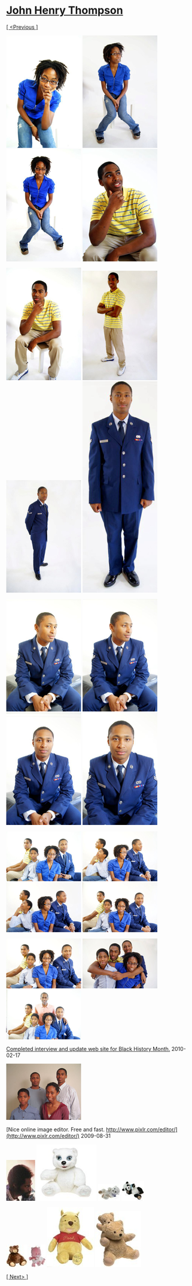 # [John Henry Thompson](../README.md)

[[ <Previous ]](2010-12-18-1.md)

[![](../media/2010-12-18/Fam-2010-JHT0150-thumb.jpg)](../posts/2010-12-18-25.md) [![](../media/2010-12-18/Fam-2010-JHT0149-thumb.jpg)](../posts/2010-12-18-26.md) [![](../media/2010-12-18/Fam-2010-JHT0147-thumb.jpg)](../posts/2010-12-18-27.md) [![](../media/2010-12-18/Fam-2010-JHT0145-thumb.jpg)](../posts/2010-12-18-28.md)

[![](../media/2010-12-18/Fam-2010-JHT0143-thumb.jpg)](../posts/2010-12-18-29.md) [![](../media/2010-12-18/Fam-2010-DSC06164-thumb.jpg)](../posts/2010-12-18-30.md) [![](../media/2010-12-18/Fam-2010-DSC06160-thumb.jpg)](../posts/2010-12-18-31.md) [![](../media/2010-12-18/Fam-2010-DSC06155-thumb.jpg)](../posts/2010-12-18-32.md)

[![](../media/2010-12-18/Fam-2010-DSC06154-thumb.jpg)](../posts/2010-12-18-33.md) [![](../media/2010-12-18/Fam-2010-DSC06153-thumb.jpg)](../posts/2010-12-18-34.md) [![](../media/2010-12-18/Fam-2010-DSC06152-thumb.jpg)](../posts/2010-12-18-35.md) [![](../media/2010-12-18/Fam-2010-DSC06151-thumb.jpg)](../posts/2010-12-18-36.md)

[![](../media/2010-12-18/Fam-2010-DSC06145-thumb.jpg)](../posts/2010-12-18-37.md) [![](../media/2010-12-18/Fam-2010-DSC06141-thumb.jpg)](../posts/2010-12-18-38.md) [![](../media/2010-12-18/Fam-2010-DSC06140-thumb.jpg)](../posts/2010-12-18-39.md) [![](../media/2010-12-18/Fam-2010-DSC06139-thumb.jpg)](../posts/2010-12-18-40.md)

[![](../media/2010-12-18/Fam-2010-DSC06137-thumb.jpg)](../posts/2010-12-18-41.md) [![](../media/2010-12-18/Fam-2010-DSC06119-thumb.jpg)](../posts/2010-12-18-42.md) [![](../media/2010-12-18/Fam-2010-The-Thompson-Family-2010-thumb.jpg)](../posts/2010-12-18-43.md)

[Completed interview and update web site for Black History Month.](../../jht-md/home/interview-2010.md)
2010-02-17

[![](../media/2009-12-31/Timeline-Photos-Happy-new-year-2010-from-the-Thompsons-thumb.jpg)](../posts/2009-12-31-2.md)

[Nice online image editor. Free and fast. http://www.pixlr.com/editor/](http://www.pixlr.com/editor/)
2009-08-31

[![](../media/2009-08-31/Timeline-Photos-jt_pc_cu-jpg.jpg)](../posts/2009-08-31-2.md) [![](../media/2008-04-02/Teddies.jpg)](../posts/2008-04-02-1.md) [![](../media/2008-04-02/Teddies-1.jpg)](../posts/2008-04-02-2.md) [![](../media/2008-04-02/Teddies-2.jpg)](../posts/2008-04-02-3.md)

[![](../media/2008-04-02/Teddies-3.jpg)](../posts/2008-04-02-4.md) [![](../media/2008-04-02/Teddies-4.jpg)](../posts/2008-04-02-5.md) [![](../media/2008-04-02/Teddies-5.jpg)](../posts/2008-04-02-6.md) [![](../media/2008-04-02/Teddies-6.jpg)](../posts/2008-04-02-7.md)

[[ Next> ]](2008-04-02-2.md)